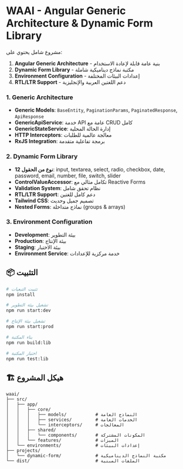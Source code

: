 # WAAI - Angular Generic Architecture & Dynamic Form Library

مشروع شامل يحتوي على:
1. **Angular Generic Architecture** - بنية عامة قابلة لإعادة الاستخدام
2. **Dynamic Form Library** - مكتبة نماذج ديناميكية شاملة
3. **Environment Configuration** - إعدادات البيئات المختلفة
4. **RTL/LTR Support** - دعم اللغتين العربية والإنجليزية

### 1. Generic Architecture
- **Generic Models**: `BaseEntity`, `PaginationParams`, `PaginatedResponse`, `ApiResponse`
- **GenericApiService**: خدمة API عامة مع CRUD كامل
- **GenericStateService**: إدارة الحالة المحلية
- **HTTP Interceptors**: معالجة عالمية للطلبات
- **RxJS Integration**: برمجة تفاعلية متقدمة

### 2. Dynamic Form Library
- **12 نوع من الحقول**: input, textarea, select, radio, checkbox, date, password, email, number, file, switch, slider
- **ControlValueAccessor**: تكامل مثالي مع Reactive Forms
- **Validation System**: نظام تحقق شامل
- **RTL/LTR Support**: دعم كامل للغتين
- **Tailwind CSS**: تصميم جميل وحديث
- **Nested Forms**: نماذج متداخلة (groups & arrays)

### 3. Environment Configuration
- **Development**: بيئة التطوير
- **Production**: بيئة الإنتاج
- **Staging**: بيئة الاختبار
- **Environment Service**: خدمة مركزية للإعدادات

## 📦 التثبيت

```bash
# تثبيت التبعيات
npm install

# تشغيل بيئة التطوير
npm run start:dev

# تشغيل بيئة الإنتاج
npm run start:prod

# بناء المكتبة
npm run build:lib

# اختبار المكتبة
npm run test:lib
```

## 🏗️ هيكل المشروع

```
waai/
├── src/
│   ├── app/
│   │   ├── core/
│   │   │   ├── models/           # النماذج العامة
│   │   │   ├── services/         # الخدمات العامة
│   │   │   └── interceptors/     # المعالجات
│   │   ├── shared/
│   │   │   └── components/       # المكونات المشتركة
│   │   └── features/             # الميزات
│   └── environments/             # إعدادات البيئات
├── projects/
│   └── dynamic-form/             # مكتبة النماذج الديناميكية
└── dist/                         # الملفات المبنية